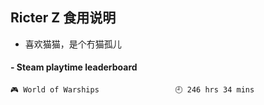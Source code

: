 ## Ricter Z 食用说明
- 喜欢猫猫，是个冇猫孤儿

<!-- steam-box start -->
#### - Steam playtime leaderboard
```text
🎮 World of Warships                 🕘 246 hrs 34 mins
```
<!-- Powered by https://github.com/YouEclipse/steam-box . -->
<!-- steam-box end -->

